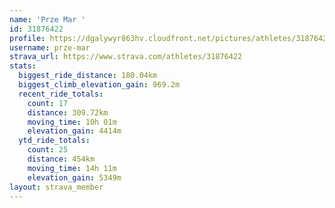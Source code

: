 ```yaml
---
name: 'Prze Mar '
id: 31876422
profile: https://dgalywyr863hv.cloudfront.net/pictures/athletes/31876422/22548952/6/large.jpg
username: prze-mar
strava_url: https://www.strava.com/athletes/31876422
stats:
  biggest_ride_distance: 180.04km
  biggest_climb_elevation_gain: 969.2m
  recent_ride_totals:
    count: 17
    distance: 309.72km
    moving_time: 10h 01m
    elevation_gain: 4414m
  ytd_ride_totals:
    count: 25
    distance: 454km
    moving_time: 14h 11m
    elevation_gain: 5349m
layout: strava_member
--- 
```

